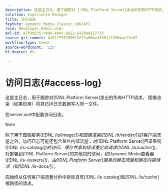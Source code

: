```yaml
---
description: 这是主日志，用于跟踪对 [!DNL Platform Server]发出的所有HTTP请求。 图像渲染（如果启用）将其访问日志数据写入同一文件。
solution: Experience Manager
title: 访问日志
feature: Dynamic Media Classic,SDK/API
role: Developer,Admin,User
exl-id: e7f9d935-cb98-404c-8922-6420a4217733
source-git-commit: 4f81f755789613222a66bed2961117604ae19e62
workflow-type: tm+mt
source-wordcount: '135'
ht-degree: 0%

---
```


# 访问日志{#access-log}

这是主日志，用于跟踪对[!DNL Platform Server]发出的所有HTTP请求。 图像渲染（如果启用）将其访问日志数据写入同一文件。

在server.xml中配置访问日志。

>[!NOTE]
>
>除了用于图像服务([!DNL /is/image/*])和图像渲染([!DNL /ir/render/*])的客户端流量之外，访问日志可能还包含某些内部流量：对[!DNL Platform Server]目录系统([!DNL /is-catalog/*])的访问、缓存共享和错误重定向请求([!DNL /is/cache/*])、对部署到[!DNL Platform Server]的其他包的访问，如Dynamic Media查看器([!DNL /is-viewers/*])、由[!DNL Platform Server]服务的静态流量和静态内容请求（如[!DNL /is-docs/*]）。

应始终从任何客户端流量分析中排除具有[!DNL /is-catalog]和[!DNL /is/cache]根路径的请求。
